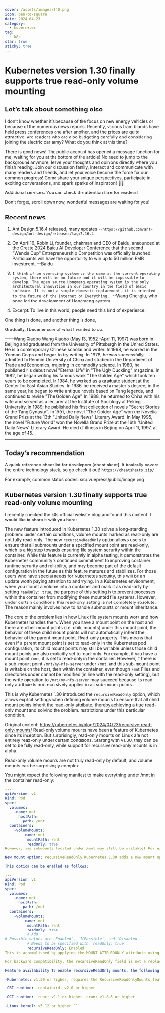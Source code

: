 ```yaml
---
cover: /assets/images/640.png
icon: pen-to-square
date: 2024-04-23
category:
  - kubernetes
tag:
  - k8s
star: true
sticky: true
---
```

# Kubernetes version 1.30 finally supports true read-only volume mounting

## Let’s talk about something else

I don’t know whether it’s because of the focus on new energy vehicles or because of the numerous news reports. Recently, various tram brands have held press conferences one after another, and the prices are quite attractive. Are readers who are also budgeting carefully and considering joining the electric car army? What do you think at this time?

There is good news! The public account has opened a message function for me, waiting for you at the bottom of the article! No need to jump to the background anymore, leave your thoughts and opinions directly where you finish reading. Join our discussion family, interact and communicate with many readers and friends, and let your voice become the force for our common progress! Come share your unique perspectives, participate in exciting conversations, and spark sparks of inspiration! 💬✨

Additional services: You can check the attention time for readers!

Don’t forget, scroll down now, wonderful messages are waiting for you!


## Recent news
1. Ant Design 5.16.4 released, many updates --`https://github.com/ant-design/ant-design/releases/tag/5.16.4`
2. On April 16, Robin Li, founder, chairman and CEO of Baidu, announced at the Create 2024 Baidu AI Developer Conference that the second "Wenxin Cup" Entrepreneurship Competition was officially launched. Participants will have the opportunity to win up to 50 million RMB investment. --Baidu

3. `I think if an operating system is the same as the current operating system, there will be no future and it will be impossible to develop. The open source Hongmeng operating system is the only architectural innovation in our country in the field of basic software. It is not a simple domestic replacement, it is oriented to the future of the Internet of Everything. ` --Wang Chenglu, who once led the development of Hongmeng system

4. Excerpt:
To live in this world, people need this kind of experience:

One thing is done, and another thing is done,

Gradually, I became sure of what I wanted to do.

——Wang Xiaobo Wang Xiaobo (May 13, 1952 -April 11, 1997) was born in Beijing and graduated from the University of Pittsburgh in the United States. He is a contemporary Chinese scholar and writer. In 1968, he worked in the Yunnan Corps and began to try writing. In 1978, he was successfully admitted to Renmin University of China and studied in the Department of Trade and Economics, majoring in commodity science. In 1980, he published his debut novel "Eternal Life" in "The Ugly Duckling" magazine. In 1982, he began writing his famous work "The Golden Age" which took ten years to be completed. In 1984, he worked as a graduate student at the Center for East Asian Studies. In 1986, he received a master's degree; in the same year, he began to write antique novels based on Tang legends, and continued to revise "The Golden Age". In 1988, he returned to China with his wife and served as a lecturer at the Institute of Sociology at Peking University. In 1989, he published his first collection of novels "Secret Stories of the Tang Dynasty". In 1991, the novel "The Golden Age" won the Novella Grand Prize at the 13th "United Daily News" Literary Award. In May 1995, the novel "Future World" won the Novella Grand Prize at the 16th "United Daily News" Literary Award. He died of illness in Beijing on April 11, 1997, at the age of 45.


---
## Today’s recommendation

A quick reference cheat list for developers [cheat sheet]. It basically covers the entire technology stack, so go check it out!
`https://cheatsheets.zip/`

For example, common status codes:
src/.vuepress/public/image.png

## Kubernetes version 1.30 finally supports true read-only volume mounting

I recently checked the k8s official website blog and found this content. I would like to share it with you here:

The new feature introduced in Kubernetes 1.30 solves a long-standing problem: under certain conditions, volume mounts marked as read-only are not fully read-only. The new `recursiveReadOnly` option allows users to ensure that all submounts under a specified mount point are read-only, which is a big step towards ensuring file system security within the container. While this feature is currently in alpha testing, it demonstrates the Kubernetes community's continued commitment to improving container runtime security and reliability, and may become part of the default configuration in the future as this feature matures and stabilizes. For those users who have special needs for Kubernetes security, this will be an update worth paying attention to and trying.
In a Kubernetes environment, when you mount a volume into a container and mark it as read-only by setting `readOnly: true`, the purpose of this setting is to prevent processes within the container from modifying these mounted file systems. However, under certain conditions, this read-only setting is not completely absolute. The reason mainly involves how to handle submounts or mount inheritance.

The core of the problem lies in how Linux file system mounts work and how Kubernetes handles them. When you have a mount point on the host and there are other mount points (i.e. child mounts) under this mount point, the behavior of these child mount points will not automatically inherit the behavior of the parent mount point. Read-only property. This means that even if a parent mount point is set to read-only in the Kubernetes pod configuration, its child mount points may still be writable unless those child mount points are also explicitly set to read-only.
For example, if you have a mount point `/mnt`, it is set to read-only in the container. However, if there is a sub-mount point `/mnt/my-nfs-server` under `/mnt`, and this sub-mount point is writable on the host, then within the container, even though `/mnt` Files and directories under cannot be modified (in line with the read-only setting), but the write operation to `/mnt/my-nfs-server` may succeed because its read-only attribute is not recursively applied to all sub-mount points .

This is why Kubernetes 1.30 introduced the `recursiveReadOnly` option, which allows explicit settings when defining volume mounts to ensure that all child mount points inherit the read-only attribute, thereby achieving a true read-only mount and solving the problem. restrictions under this particular condition.


Original content: https://kubernetes.io/blog/2024/04/23/recursive-read-only-mounts/
Read-only volume mounts have been a feature of Kubernetes since its inception. But surprisingly, read-only mounts on Linux are not entirely read-only under certain conditions. Starting with v1.30, they can be set to be fully read-only, while support for recursive read-only mounts is in alpha.

Read-only volume mounts are not truly read-only by default, and volume mounts can be surprisingly complex.

You might expect the following manifest to make everything under /mnt in the container read-only:

```yaml
---
apiVersion: v1
Kind: Pod
spec:
  volumes:
    -name: mnt
      hostPath:
        path: /mnt
  containers:
    -volumeMounts:
        -name: mnt
          mountPath: /mnt
          readOnly: true
However, any submounts located under /mnt may still be writable! For example, if /mnt/my-nfs-server on the host is writable, write operations to /mnt/*within the container will be rejected, but write operations to /mnt/my-nfs-server/*will be rejected. Still feasible.

New mount option: recursiveReadOnly Kubernetes 1.30 adds a new mount option recursiveReadOnly to make submounts recursively read-only.

This option can be enabled as follows:

---
apiVersion: v1
Kind: Pod
spec:
  volumes:
    -name: mnt
      hostPath:
        path: /mnt
  containers:
    -volumeMounts:
        -name: mnt
          mountPath: /mnt
          readOnly: true
          # Add
# Possible values ​​are `Enabled`, `IfPossible`, and `Disabled`.
          # Needs to be specified with `readOnly: true`.
          recursiveReadOnly: Enabled
This is accomplished by applying the MOUNT_ATTR_RDONLY attribute using the mount_setattr(2) function and the AT_RECURSIVE flag (added in Linux kernel v5.12).

For backward compatibility, the recursiveReadOnly field is not a replacement for readOnly but is intended to be used in conjunction with it. To get a correct recursive read-only mount, you must set both fields.

Feature availability To enable recursiveReadOnly mounts, the following components must be used:

-Kubernetes: v1.30 or higher, requires the RecursiveReadOnlyMounts feature gating to be enabled. Starting with v1.30, this gate is marked as alpha.

-CRI runtime: -containerd: v2.0 or higher

-OCI runtime: -runc: v1.1 or higher -crun: v1.8.6 or higher

-Linux kernel: v5.12 or higher ```